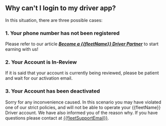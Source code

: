 <h2>Why can't I login to my driver app?</h2>

In this situation, there are three possible cases:

<h3>1. Your phone number has not been registered</h3>

Please refer to our article <a href="#/driver/2-become-a-driver-partner"><i><b>Become a {{fleetName}} Driver Partner</i></b></a> to start earning with us!

<h3>2. Your Account is In-Review</h3>

If it is said that your account is currently being reviewed, please be patient and wait for our activation email.

<h3>3. Your Account has been deactivated</h3>

Sorry for any inconvenience caused. In this scenario you may have violated one of our strict policies, and will not be able to operate your {{fleetName}} Driver account. We have also informed you of the reason why. If you have questions please contact at <a href="mailto:{{fleetSupportEmail}}">{{fleetSupportEmail}}</a>.
